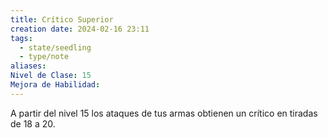 ```yaml
---
title: Crítico Superior
creation date: 2024-02-16 23:11
tags:
  - state/seedling
  - type/note
aliases: 
Nivel de Clase: 15
Mejora de Habilidad:
---
```

A partir del nivel 15 los ataques de tus armas obtienen un crítico en tiradas de 18 a 20.

